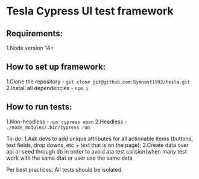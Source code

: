 # Tesla Cypress UI test framework

## Requirements:
1.Node version 14+

## How to set up framework:
1.Clone the repository - ```git clone git@github.com:Gymnast1992/tesla.git```
2.Install all dependencies - ```npm i```

## How to run tests:
1.Non-headless - ```npx cypress open```
2.Headless - ```./node_modules/.bin/cypress run```

To-do:
1.Ask devs to add unique attributes for all actionable items (buttons, text fields, drop downs, etc + text that is on the page);
2.Create data over api or seed through db in order to avoid ata test colision(when many test work with the same dtat or user use the same data

Per best practices: All tests should be isolated 